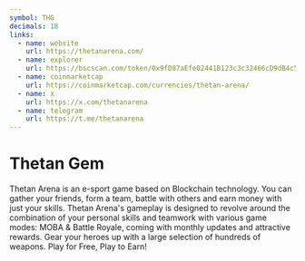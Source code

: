 ```yaml
---
symbol: THG
decimals: 18
links:
  - name: website
    url: https://thetanarena.com/
  - name: explorer
    url: https://bscscan.com/token/0x9fD87aEfe02441B123c3c32466cD9dB4c578618f
  - name: coinmarketcap
    url: https://coinmarketcap.com/currencies/thetan-arena/
  - name: x
    url: https://x.com/thetanarena
  - name: telegram
    url: https://t.me/thetanarena
---
```


# Thetan Gem

Thetan Arena is an e-sport game based on Blockchain technology. You can gather your friends, form a team, battle with others and earn money with just your skills. Thetan Arena's gameplay is designed to revolve around the combination of your personal skills and teamwork with various game modes: MOBA & Battle Royale, coming with monthly updates and attractive rewards. Gear your heroes up with a large selection of hundreds of weapons. Play for Free, Play to Earn!
